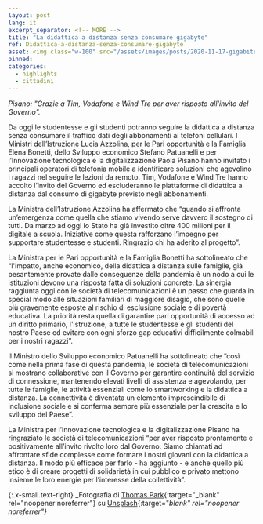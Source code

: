 ```yaml
---
layout: post
lang: it
excerpt_separator: <!-- MORE -->
title: "La didattica a distanza senza consumare gigabyte"
ref: Didattica-a-distanza-senza-consumare-gigabyte
asset: <img class="w-100" src="/assets/images/posts/2020-11-17-gigabite-didattica-distanza.jpg" alt="La didattica a distanza senza consumare gigabyte"/>
pinned:
categories:
  - highlights
  - cittadini
---
```


_Pisano: "Grazie a Tim, Vodafone e Wind Tre per aver risposto all'invito del Governo"._

<!-- MORE -->

Da oggi le studentesse e gli studenti potranno seguire la didattica a distanza senza consumare il traffico dati degli  abbonamenti ai telefoni cellulari. I Ministri dell’Istruzione Lucia Azzolina, per le Pari opportunità e la Famiglia Elena Bonetti, dello Sviluppo economico Stefano Patuanelli e per l’Innovazione tecnologica e la digitalizzazione Paola Pisano hanno invitato i principali operatori di telefonia mobile a identificare soluzioni che agevolino i ragazzi nel seguire le lezioni da remoto. Tim, Vodafone e Wind Tre hanno accolto l’invito del Governo ed escluderanno le piattaforme di didattica a distanza dal consumo di gigabyte previsto negli abbonamenti.

La Ministra dell’Istruzione Azzolina ha affermato che “quando si affronta un’emergenza come quella che stiamo vivendo serve davvero il sostegno di tutti. Da marzo ad oggi lo Stato ha già investito oltre 400 milioni per il digitale a scuola. Iniziative come questa rafforzano l’impegno per supportare studentesse e studenti. Ringrazio chi ha aderito al progetto”.

La Ministra per le Pari opportunità e la Famiglia Bonetti ha sottolineato che “l'impatto, anche economico, della didattica a distanza sulle famiglie, già pesantemente provate dalle conseguenze della pandemia è un nodo a cui le istituzioni devono una risposta fatta di soluzioni concrete. La sinergia raggiunta oggi con le società di telecomunicazioni è un passo che guarda in special modo alle situazioni familiari di maggiore disagio, che sono quelle più gravemente esposte al rischio di esclusione sociale e di povertà educativa. La priorità resta quella di garantire pari opportunità di accesso ad un diritto primario, l'istruzione, a tutte le studentesse e gli studenti del nostro Paese ed evitare con ogni sforzo gap educativi difficilmente colmabili per i nostri ragazzi”. 

Il Ministro dello Sviluppo economico Patuanelli ha sottolineato che “così come nella prima fase di questa pandemia, le società di telecomunicazioni si mostrano collaborative con il Governo per garantire continuità del servizio di connessione, mantenendo elevati livelli di assistenza e agevolando, per tutte le famiglie, le attività essenziali come lo smartworking e la didattica a distanza. La connettività è diventata un elemento imprescindibile di inclusione sociale e si conferma sempre più essenziale per la crescita e lo sviluppo del Paese”.

La Ministra per l’Innovazione tecnologica e la digitalizzazione Pisano ha ringraziato le società di telecomunicazioni “per aver risposto prontamente e positivamente all’invito rivolto loro dal Governo. Siamo chiamati ad affrontare sfide complesse come formare i nostri giovani con la didattica a distanza. Il modo più efficace per farlo - ha aggiunto - e anche quello più etico è di creare progetti di solidarietà in cui pubblico e privato mettono insieme le loro energie per l’interesse della collettività”.


{:.x-small.text-right}
_Fotografia di [Thomas Park](https://unsplash.com/@thomascpark){:target="_blank" rel="noopener noreferrer"} su [Unsplash](https://unsplash.com/photos/6MePtA9EVDA){:target="_blank" rel="noopener noreferrer"}_
